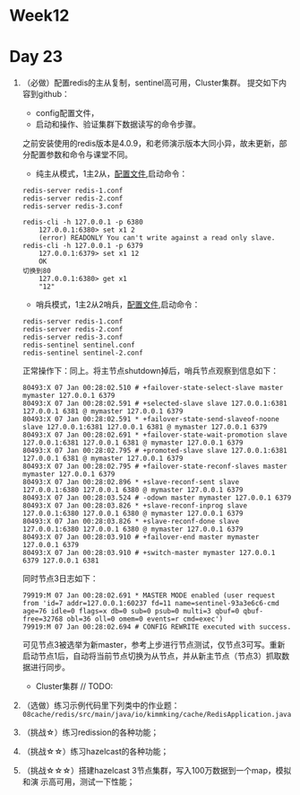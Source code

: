 # Week12

# Day 23
1. （必做）配置redis的主从复制，sentinel高可用，Cluster集群。 提交如下内容到github： 
    - config配置文件， 
    - 启动和操作、验证集群下数据读写的命令步骤。

    之前安装使用的redis版本是4.0.9，和老师演示版本大同小异，故未更新，部分配置参数和命令与课堂不同。
    - 纯主从模式，1主2从，[配置文件](./master-slave),启动命令：
    ```
    redis-server redis-1.conf
    redis-server redis-2.conf
    redis-server redis-3.conf

    redis-cli -h 127.0.0.1 -p 6380
        127.0.0.1:6380> set x1 2
        (error) READONLY You can't write against a read only slave.
    redis-cli -h 127.0.0.1 -p 6379
        127.0.0.1:6379> set x1 12
        OK
    切换到80
        127.0.0.1:6380> get x1
        "12"
    ```
    - 哨兵模式，1主2从2哨兵，[配置文件](./sentinel),启动命令：
    ```
    redis-server redis-1.conf
    redis-server redis-2.conf
    redis-server redis-3.conf
    redis-sentinel sentinel.conf
    redis-sentinel sentinel-2.conf
    ```
    正常操作下：同上。将主节点shutdown掉后，哨兵节点观察到信息如下：
    ```
    80493:X 07 Jan 00:28:02.510 # +failover-state-select-slave master mymaster 127.0.0.1 6379
    80493:X 07 Jan 00:28:02.591 # +selected-slave slave 127.0.0.1:6381 127.0.0.1 6381 @ mymaster 127.0.0.1 6379
    80493:X 07 Jan 00:28:02.591 * +failover-state-send-slaveof-noone slave 127.0.0.1:6381 127.0.0.1 6381 @ mymaster 127.0.0.1 6379
    80493:X 07 Jan 00:28:02.691 * +failover-state-wait-promotion slave 127.0.0.1:6381 127.0.0.1 6381 @ mymaster 127.0.0.1 6379
    80493:X 07 Jan 00:28:02.795 # +promoted-slave slave 127.0.0.1:6381 127.0.0.1 6381 @ mymaster 127.0.0.1 6379
    80493:X 07 Jan 00:28:02.795 # +failover-state-reconf-slaves master mymaster 127.0.0.1 6379
    80493:X 07 Jan 00:28:02.896 * +slave-reconf-sent slave 127.0.0.1:6380 127.0.0.1 6380 @ mymaster 127.0.0.1 6379
    80493:X 07 Jan 00:28:03.524 # -odown master mymaster 127.0.0.1 6379
    80493:X 07 Jan 00:28:03.826 * +slave-reconf-inprog slave 127.0.0.1:6380 127.0.0.1 6380 @ mymaster 127.0.0.1 6379
    80493:X 07 Jan 00:28:03.826 * +slave-reconf-done slave 127.0.0.1:6380 127.0.0.1 6380 @ mymaster 127.0.0.1 6379
    80493:X 07 Jan 00:28:03.910 # +failover-end master mymaster 127.0.0.1 6379
    80493:X 07 Jan 00:28:03.910 # +switch-master mymaster 127.0.0.1 6379 127.0.0.1 6381
    ```
    同时节点3日志如下：
    ```
    79919:M 07 Jan 00:28:02.691 * MASTER MODE enabled (user request from 'id=7 addr=127.0.0.1:60237 fd=11 name=sentinel-93a3e6c6-cmd age=76 idle=0 flags=x db=0 sub=0 psub=0 multi=3 qbuf=0 qbuf-free=32768 obl=36 oll=0 omem=0 events=r cmd=exec')
    79919:M 07 Jan 00:28:02.694 # CONFIG REWRITE executed with success.
    ```
    可见节点3被选举为新master，参考上步进行节点测试，仅节点3可写。重新启动节点1后，自动将当前节点切换为从节点，并从新主节点（节点3）抓取数据进行同步。

    - Cluster集群
    // TODO:

2. （选做）练习示例代码里下列类中的作业题：``08cache/redis/src/main/java/io/kimmking/cache/RedisApplication.java``

3. （挑战☆）练习redission的各种功能； 
4. （挑战☆☆）练习hazelcast的各种功能； 
5. （挑战☆☆☆）搭建hazelcast 3节点集群，写入100万数据到一个map，模拟和演 示高可用，测试一下性能；